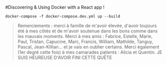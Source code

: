 #Discovering & Using Docker with a React app !


    docker-compose -f docker-compose.dev.yml up --build


> Remerciements : merci à famille de m'avoir élevée, d'avoir toujours été à mes côtés et de m'avoir soutenue dans les bons comme dans les mauvais moments. Merci à mes amis : Fabrice, Estelle, Marie, Paul, Tristan, Capucine, Marc, Francis, William, Mathilde, Tanguy, Pascal, Jean-Killian... et je vais en oublier certains. Merci également (1er degré cette fois) à mes camarades patients : Alicia et Quentin. JE SUIS HEUREUSE D'AVOIR FINI CETTE QUÊTE